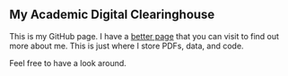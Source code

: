 ## My Academic Digital Clearinghouse

This is my GitHub page. I have a [better page](https://andrewvanleuven.com) that you can visit to find out more about me. This is just where I store PDFs, data, and code.

Feel free to have a look around.
